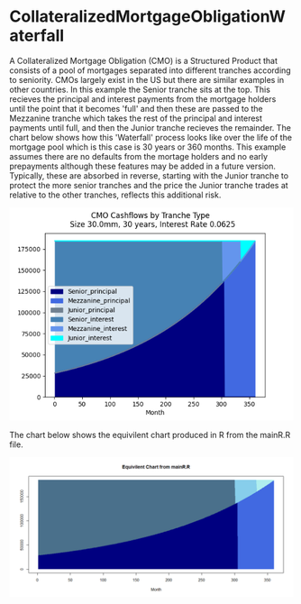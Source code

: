 # CollateralizedMortgageObligationWaterfall

A Collateralized Mortgage Obligation (CMO) is a Structured Product that consists of a pool of mortgages separated into different tranches according to seniority.  CMOs largely exist in the US but there are similar examples in other countries.  In this example the Senior tranche sits at the top.  This recieves the principal and interest payments from the mortgage holders until the point that it becomes 'full' and then these are passed to the Mezzanine tranche which takes the rest of the principal and interest payments until full, and then the Junior tranche recieves the remainder.  The chart below shows how this 'Waterfall' process looks like over the life of the mortgage pool which is this case is 30 years or 360 months.
This example assumes there are no defaults from the mortage holders and no early prepayments although these features may be added in a future version.  Typically, these are absorbed in reverse, starting with the Junior tranche to protect the more senior tranches and the price the Junior tranche trades at relative to the other tranches, reflects this additional risk.


![](Figure_1.png)

The chart below shows the equivilent chart produced in R from the mainR.R file.

![](Rplot.png)
